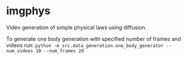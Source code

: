 # imgphys
Video generation of simple physical laws using diffusion.

To generate one body generation with specified number of frames and videos run: ```python -m src.data_generation.one_body_generator --num_videos 10 --num_frames 20```